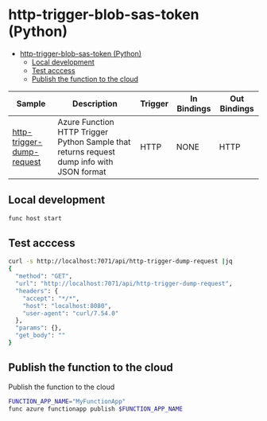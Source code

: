 # http-trigger-blob-sas-token (Python)

- [http-trigger-blob-sas-token (Python)](#http-trigger-blob-sas-token-python)
  - [Local development](#local-development)
  - [Test acccess](#test-acccess)
  - [Publish the function to the cloud](#publish-the-function-to-the-cloud)

| Sample | Description | Trigger | In Bindings | Out Bindings
| ------------- | ------------- | ------------- | ----------- | ----------- |
| [http-trigger-dump-request](v2functions/http-trigger-dump-request) | Azure Function HTTP Trigger Python Sample that returns request dump info with JSON format | HTTP | NONE | HTTP |


## Local development
```sh
func host start
```

## Test acccess
```sh
curl -s http://localhost:7071/api/http-trigger-dump-request |jq
{
  "method": "GET",
  "url": "http://localhost:7071/api/http-trigger-dump-request",
  "headers": {
    "accept": "*/*",
    "host": "localhost:8080",
    "user-agent": "curl/7.54.0"
  },
  "params": {},
  "get_body": ""
}
```

## Publish the function to the cloud

Publish the function to the cloud
```sh
FUNCTION_APP_NAME="MyFunctionApp"
func azure functionapp publish $FUNCTION_APP_NAME
```
